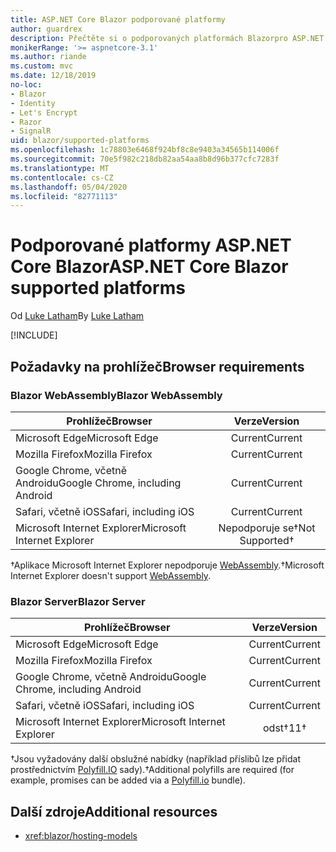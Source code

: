 ```yaml
---
title: ASP.NET Core Blazor podporované platformy
author: guardrex
description: Přečtěte si o podporovaných platformách Blazorpro ASP.NET Core.
monikerRange: '>= aspnetcore-3.1'
ms.author: riande
ms.custom: mvc
ms.date: 12/18/2019
no-loc:
- Blazor
- Identity
- Let's Encrypt
- Razor
- SignalR
uid: blazor/supported-platforms
ms.openlocfilehash: 1c78803e6468f924bf8c8e9403a34565b114006f
ms.sourcegitcommit: 70e5f982c218db82aa54aa8b8d96b377cfc7283f
ms.translationtype: MT
ms.contentlocale: cs-CZ
ms.lasthandoff: 05/04/2020
ms.locfileid: "82771113"
---
```

# <a name="aspnet-core-blazor-supported-platforms"></a><span data-ttu-id="c3796-103">Podporované platformy ASP.NET Core Blazor</span><span class="sxs-lookup"><span data-stu-id="c3796-103">ASP.NET Core Blazor supported platforms</span></span>

<span data-ttu-id="c3796-104">Od [Luke Latham](https://github.com/guardrex)</span><span class="sxs-lookup"><span data-stu-id="c3796-104">By [Luke Latham](https://github.com/guardrex)</span></span>

[!INCLUDE[](~/includes/blazorwasm-preview-notice.md)]

## <a name="browser-requirements"></a><span data-ttu-id="c3796-105">Požadavky na prohlížeč</span><span class="sxs-lookup"><span data-stu-id="c3796-105">Browser requirements</span></span>

### <a name="blazor-webassembly"></a><span data-ttu-id="c3796-106">Blazor WebAssembly</span><span class="sxs-lookup"><span data-stu-id="c3796-106">Blazor WebAssembly</span></span>

| <span data-ttu-id="c3796-107">Prohlížeč</span><span class="sxs-lookup"><span data-stu-id="c3796-107">Browser</span></span>                          | <span data-ttu-id="c3796-108">Verze</span><span class="sxs-lookup"><span data-stu-id="c3796-108">Version</span></span>               |
| -------------------------------- | :-------------------: |
| <span data-ttu-id="c3796-109">Microsoft Edge</span><span class="sxs-lookup"><span data-stu-id="c3796-109">Microsoft Edge</span></span>                   | <span data-ttu-id="c3796-110">Current</span><span class="sxs-lookup"><span data-stu-id="c3796-110">Current</span></span>               |
| <span data-ttu-id="c3796-111">Mozilla Firefox</span><span class="sxs-lookup"><span data-stu-id="c3796-111">Mozilla Firefox</span></span>                  | <span data-ttu-id="c3796-112">Current</span><span class="sxs-lookup"><span data-stu-id="c3796-112">Current</span></span>               |
| <span data-ttu-id="c3796-113">Google Chrome, včetně Androidu</span><span class="sxs-lookup"><span data-stu-id="c3796-113">Google Chrome, including Android</span></span> | <span data-ttu-id="c3796-114">Current</span><span class="sxs-lookup"><span data-stu-id="c3796-114">Current</span></span>               |
| <span data-ttu-id="c3796-115">Safari, včetně iOS</span><span class="sxs-lookup"><span data-stu-id="c3796-115">Safari, including iOS</span></span>            | <span data-ttu-id="c3796-116">Current</span><span class="sxs-lookup"><span data-stu-id="c3796-116">Current</span></span>               |
| <span data-ttu-id="c3796-117">Microsoft Internet Explorer</span><span class="sxs-lookup"><span data-stu-id="c3796-117">Microsoft Internet Explorer</span></span>      | <span data-ttu-id="c3796-118">Nepodporuje se&dagger;</span><span class="sxs-lookup"><span data-stu-id="c3796-118">Not Supported&dagger;</span></span> |

<span data-ttu-id="c3796-119">&dagger;Aplikace Microsoft Internet Explorer nepodporuje [WebAssembly](https://webassembly.org).</span><span class="sxs-lookup"><span data-stu-id="c3796-119">&dagger;Microsoft Internet Explorer doesn't support [WebAssembly](https://webassembly.org).</span></span>

### <a name="blazor-server"></a><span data-ttu-id="c3796-120">Blazor Server</span><span class="sxs-lookup"><span data-stu-id="c3796-120">Blazor Server</span></span>

| <span data-ttu-id="c3796-121">Prohlížeč</span><span class="sxs-lookup"><span data-stu-id="c3796-121">Browser</span></span>                          | <span data-ttu-id="c3796-122">Verze</span><span class="sxs-lookup"><span data-stu-id="c3796-122">Version</span></span>    |
| -------------------------------- | :--------: |
| <span data-ttu-id="c3796-123">Microsoft Edge</span><span class="sxs-lookup"><span data-stu-id="c3796-123">Microsoft Edge</span></span>                   | <span data-ttu-id="c3796-124">Current</span><span class="sxs-lookup"><span data-stu-id="c3796-124">Current</span></span>    |
| <span data-ttu-id="c3796-125">Mozilla Firefox</span><span class="sxs-lookup"><span data-stu-id="c3796-125">Mozilla Firefox</span></span>                  | <span data-ttu-id="c3796-126">Current</span><span class="sxs-lookup"><span data-stu-id="c3796-126">Current</span></span>    |
| <span data-ttu-id="c3796-127">Google Chrome, včetně Androidu</span><span class="sxs-lookup"><span data-stu-id="c3796-127">Google Chrome, including Android</span></span> | <span data-ttu-id="c3796-128">Current</span><span class="sxs-lookup"><span data-stu-id="c3796-128">Current</span></span>    |
| <span data-ttu-id="c3796-129">Safari, včetně iOS</span><span class="sxs-lookup"><span data-stu-id="c3796-129">Safari, including iOS</span></span>            | <span data-ttu-id="c3796-130">Current</span><span class="sxs-lookup"><span data-stu-id="c3796-130">Current</span></span>    |
| <span data-ttu-id="c3796-131">Microsoft Internet Explorer</span><span class="sxs-lookup"><span data-stu-id="c3796-131">Microsoft Internet Explorer</span></span>      | <span data-ttu-id="c3796-132">odst&dagger;</span><span class="sxs-lookup"><span data-stu-id="c3796-132">11&dagger;</span></span> |

<span data-ttu-id="c3796-133">&dagger;Jsou vyžadovány další obslužné nabídky (například příslibů lze přidat prostřednictvím [Polyfill.IO](https://polyfill.io/v3/) sady).</span><span class="sxs-lookup"><span data-stu-id="c3796-133">&dagger;Additional polyfills are required (for example, promises can be added via a [Polyfill.io](https://polyfill.io/v3/) bundle).</span></span>

## <a name="additional-resources"></a><span data-ttu-id="c3796-134">Další zdroje</span><span class="sxs-lookup"><span data-stu-id="c3796-134">Additional resources</span></span>

* <xref:blazor/hosting-models>
